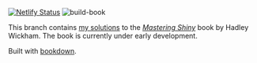 <!-- badges: start -->
[![Netlify Status](https://api.netlify.com/api/v1/badges/85b53884-3e2b-4f73-826e-14010c68677d/deploy-status)](https://app.netlify.com/sites/mastering-shiny-mpc-solutions/deploys)
![build-book](https://github.com/mpaulacaldas/mastering-shiny/workflows/build-book/badge.svg?branch=mpc-solutions)
<!-- badges: end -->

This branch contains [my solutions](https://r4ds-mpc-solutions.netlify.com) to the [_Mastering Shiny_](https://mastering-shiny.org/) book
by Hadley Wickham. The book is currently under early development.

Built with [bookdown](https://bookdown.org/yihui/bookdown/).
